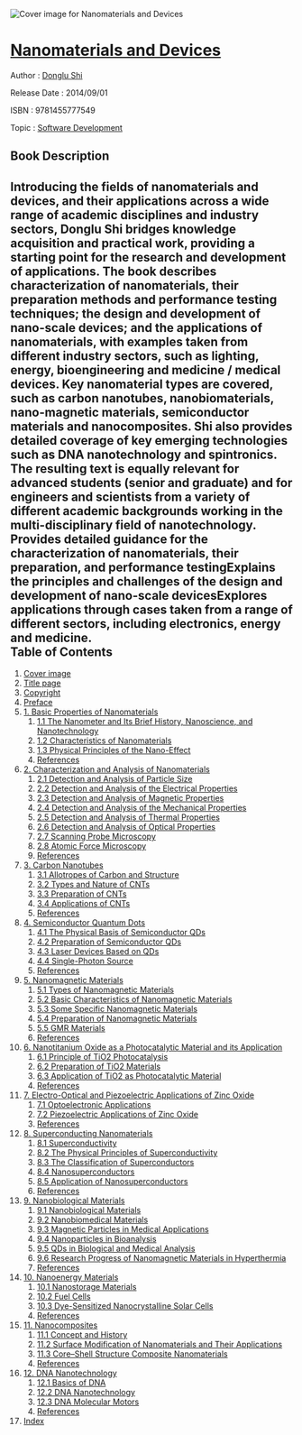 ![Cover image for Nanomaterials and Devices](https://imgdetail.ebookreading.net/cover/cover/software_development/EB9781455777549.jpg)

[Nanomaterials and Devices](https://ebookreading.net/view/book/Nanomaterials+and+Devices-EB9781455777549_1.html "Nanomaterials and Devices")
====================================================================================================================

Author : [Donglu Shi](https://ebookreading.net/search/author/Donglu+Shi)

Release Date : 2014/09/01

ISBN : 9781455777549

Topic : [Software Development](https://ebookreading.net/search/category/software-development)

Book Description
-----------------

Introducing the fields of nanomaterials and devices, and their applications across a wide range of academic disciplines and industry sectors, Donglu Shi bridges knowledge acquisition and practical work, providing a starting point for the research and development of applications.
The book describes characterization of nanomaterials, their preparation methods and performance testing techniques; the design and development of nano-scale devices; and the applications of nanomaterials, with examples taken from different industry sectors, such as lighting, energy, bioengineering and medicine / medical devices.
Key nanomaterial types are covered, such as carbon nanotubes, nanobiomaterials, nano-magnetic materials, semiconductor materials and nanocomposites. Shi also provides detailed coverage of key emerging technologies such as DNA nanotechnology and spintronics. The resulting text is equally relevant for advanced students (senior and graduate) and for engineers and scientists from a variety of different academic backgrounds working in the multi-disciplinary field of nanotechnology.
Provides detailed guidance for the characterization of nanomaterials, their preparation, and performance testingExplains the principles and challenges of the design and development of nano-scale devicesExplores applications through cases taken from a range of different sectors, including electronics, energy and medicine.              
Table of Contents
-----------------

1. [Cover image](https://ebookreading.net/view/book/Nanomaterials+and+Devices-EB9781455777549_1.html)
1. [Title page](https://ebookreading.net/view/book/Nanomaterials+and+Devices-EB9781455777549_2.html)
1. [Copyright](https://ebookreading.net/view/book/Nanomaterials+and+Devices-EB9781455777549_4.html)
1. [Preface](https://ebookreading.net/view/book/Nanomaterials+and+Devices-EB9781455777549_5.html#pre001titl)
1. [1. Basic Properties of Nanomaterials](https://ebookreading.net/view/book/Nanomaterials+and+Devices-EB9781455777549_6.html#chp001titl)
    1. [1.1 The Nanometer and Its Brief History, Nanoscience, and Nanotechnology](https://ebookreading.net/view/book/Nanomaterials+and+Devices-EB9781455777549_6.html#st0020)
    1. [1.2 Characteristics of Nanomaterials](https://ebookreading.net/view/book/Nanomaterials+and+Devices-EB9781455777549_6.html#st0025)
    1. [1.3 Physical Principles of the Nano-Effect](https://ebookreading.net/view/book/Nanomaterials+and+Devices-EB9781455777549_6.html#st0070)
    1. [References](https://ebookreading.net/view/book/Nanomaterials+and+Devices-EB9781455777549_6.html#st0115)
1. [2. Characterization and Analysis of Nanomaterials](https://ebookreading.net/view/book/Nanomaterials+and+Devices-EB9781455777549_7.html#chp002titl)
    1. [2.1 Detection and Analysis of Particle Size](https://ebookreading.net/view/book/Nanomaterials+and+Devices-EB9781455777549_7.html#st0020)
    1. [2.2 Detection and Analysis of the Electrical Properties](https://ebookreading.net/view/book/Nanomaterials+and+Devices-EB9781455777549_7.html#st0025)
    1. [2.3 Detection and Analysis of Magnetic Properties](https://ebookreading.net/view/book/Nanomaterials+and+Devices-EB9781455777549_7.html#st0030)
    1. [2.4 Detection and Analysis of the Mechanical Properties](https://ebookreading.net/view/book/Nanomaterials+and+Devices-EB9781455777549_7.html#st0035)
    1. [2.5 Detection and Analysis of Thermal Properties](https://ebookreading.net/view/book/Nanomaterials+and+Devices-EB9781455777549_7.html#st0040)
    1. [2.6 Detection and Analysis of Optical Properties](https://ebookreading.net/view/book/Nanomaterials+and+Devices-EB9781455777549_7.html#st0045)
    1. [2.7 Scanning Probe Microscopy](https://ebookreading.net/view/book/Nanomaterials+and+Devices-EB9781455777549_7.html#st0050)
    1. [2.8 Atomic Force Microscopy](https://ebookreading.net/view/book/Nanomaterials+and+Devices-EB9781455777549_7.html#st0075)
    1. [References](https://ebookreading.net/view/book/Nanomaterials+and+Devices-EB9781455777549_7.html#st0095)
1. [3. Carbon Nanotubes](https://ebookreading.net/view/book/Nanomaterials+and+Devices-EB9781455777549_8.html#chp003titl)
    1. [3.1 Allotropes of Carbon and Structure](https://ebookreading.net/view/book/Nanomaterials+and+Devices-EB9781455777549_8.html#st0020)
    1. [3.2 Types and Nature of CNTs](https://ebookreading.net/view/book/Nanomaterials+and+Devices-EB9781455777549_8.html#st0045)
    1. [3.3 Preparation of CNTs](https://ebookreading.net/view/book/Nanomaterials+and+Devices-EB9781455777549_8.html#st0100)
    1. [3.4 Applications of CNTs](https://ebookreading.net/view/book/Nanomaterials+and+Devices-EB9781455777549_8.html#st0105)
    1. [References](https://ebookreading.net/view/book/Nanomaterials+and+Devices-EB9781455777549_8.html#st0220)
1. [4. Semiconductor Quantum Dots](https://ebookreading.net/view/book/Nanomaterials+and+Devices-EB9781455777549_9.html#chp004titl)
    1. [4.1 The Physical Basis of Semiconductor QDs](https://ebookreading.net/view/book/Nanomaterials+and+Devices-EB9781455777549_9.html#st0020)
    1. [4.2 Preparation of Semiconductor QDs](https://ebookreading.net/view/book/Nanomaterials+and+Devices-EB9781455777549_9.html#st0050)
    1. [4.3 Laser Devices Based on QDs](https://ebookreading.net/view/book/Nanomaterials+and+Devices-EB9781455777549_9.html#st0055)
    1. [4.4 Single-Photon Source](https://ebookreading.net/view/book/Nanomaterials+and+Devices-EB9781455777549_9.html#st0060)
    1. [References](https://ebookreading.net/view/book/Nanomaterials+and+Devices-EB9781455777549_9.html#st0065)
1. [5. Nanomagnetic Materials](https://ebookreading.net/view/book/Nanomaterials+and+Devices-EB9781455777549_10.html#chp005titl)
    1. [5.1 Types of Nanomagnetic Materials](https://ebookreading.net/view/book/Nanomaterials+and+Devices-EB9781455777549_10.html#st0020)
    1. [5.2 Basic Characteristics of Nanomagnetic Materials](https://ebookreading.net/view/book/Nanomaterials+and+Devices-EB9781455777549_10.html#st0035)
    1. [5.3 Some Specific Nanomagnetic Materials](https://ebookreading.net/view/book/Nanomaterials+and+Devices-EB9781455777549_10.html#st0070)
    1. [5.4 Preparation of Nanomagnetic Materials](https://ebookreading.net/view/book/Nanomaterials+and+Devices-EB9781455777549_10.html#st0110)
    1. [5.5 GMR Materials](https://ebookreading.net/view/book/Nanomaterials+and+Devices-EB9781455777549_10.html#st0155)
    1. [References](https://ebookreading.net/view/book/Nanomaterials+and+Devices-EB9781455777549_10.html#st0205)
1. [6. Nanotitanium Oxide as a Photocatalytic Material and its Application](https://ebookreading.net/view/book/Nanomaterials+and+Devices-EB9781455777549_11.html#chp006titl)
    1. [6.1 Principle of TiO2 Photocatalysis](https://ebookreading.net/view/book/Nanomaterials+and+Devices-EB9781455777549_11.html#st0020)
    1. [6.2 Preparation of TiO2 Materials](https://ebookreading.net/view/book/Nanomaterials+and+Devices-EB9781455777549_11.html#st0035)
    1. [6.3 Application of TiO2 as Photocatalytic Material](https://ebookreading.net/view/book/Nanomaterials+and+Devices-EB9781455777549_11.html#st0040)
    1. [References](https://ebookreading.net/view/book/Nanomaterials+and+Devices-EB9781455777549_11.html#st0045)
1. [7. Electro-Optical and Piezoelectric Applications of Zinc Oxide](https://ebookreading.net/view/book/Nanomaterials+and+Devices-EB9781455777549_12.html#chp007titl)
    1. [7.1 Optoelectronic Applications](https://ebookreading.net/view/book/Nanomaterials+and+Devices-EB9781455777549_12.html#st0020)
    1. [7.2 Piezoelectric Applications of Zinc Oxide](https://ebookreading.net/view/book/Nanomaterials+and+Devices-EB9781455777549_12.html#st0070)
    1. [References](https://ebookreading.net/view/book/Nanomaterials+and+Devices-EB9781455777549_12.html#st0100)
1. [8. Superconducting Nanomaterials](https://ebookreading.net/view/book/Nanomaterials+and+Devices-EB9781455777549_13.html#chp008titl)
    1. [8.1 Superconductivity](https://ebookreading.net/view/book/Nanomaterials+and+Devices-EB9781455777549_13.html#st0020)
    1. [8.2 The Physical Principles of Superconductivity](https://ebookreading.net/view/book/Nanomaterials+and+Devices-EB9781455777549_13.html#st0025)
    1. [8.3 The Classification of Superconductors](https://ebookreading.net/view/book/Nanomaterials+and+Devices-EB9781455777549_13.html#st0030)
    1. [8.4 Nanosuperconductors](https://ebookreading.net/view/book/Nanomaterials+and+Devices-EB9781455777549_13.html#st0050)
    1. [8.5 Application of Nanosuperconductors](https://ebookreading.net/view/book/Nanomaterials+and+Devices-EB9781455777549_13.html#st0095)
    1. [References](https://ebookreading.net/view/book/Nanomaterials+and+Devices-EB9781455777549_13.html#st0115)
1. [9. Nanobiological Materials](https://ebookreading.net/view/book/Nanomaterials+and+Devices-EB9781455777549_14.html#chp009titl)
    1. [9.1 Nanobiological Materials](https://ebookreading.net/view/book/Nanomaterials+and+Devices-EB9781455777549_14.html#st0020)
    1. [9.2 Nanobiomedical Materials](https://ebookreading.net/view/book/Nanomaterials+and+Devices-EB9781455777549_14.html#st0070)
    1. [9.3 Magnetic Particles in Medical Applications](https://ebookreading.net/view/book/Nanomaterials+and+Devices-EB9781455777549_14.html#st0135)
    1. [9.4 Nanoparticles in Bioanalysis](https://ebookreading.net/view/book/Nanomaterials+and+Devices-EB9781455777549_14.html#st0140)
    1. [9.5 QDs in Biological and Medical Analysis](https://ebookreading.net/view/book/Nanomaterials+and+Devices-EB9781455777549_14.html#st0145)
    1. [9.6 Research Progress of Nanomagnetic Materials in Hyperthermia](https://ebookreading.net/view/book/Nanomaterials+and+Devices-EB9781455777549_14.html#st0160)
    1. [References](https://ebookreading.net/view/book/Nanomaterials+and+Devices-EB9781455777549_14.html#st0190)
1. [10. Nanoenergy Materials](https://ebookreading.net/view/book/Nanomaterials+and+Devices-EB9781455777549_15.html#chp010titl)
    1. [10.1 Nanostorage Materials](https://ebookreading.net/view/book/Nanomaterials+and+Devices-EB9781455777549_15.html#st0020)
    1. [10.2 Fuel Cells](https://ebookreading.net/view/book/Nanomaterials+and+Devices-EB9781455777549_15.html#st0040)
    1. [10.3 Dye-Sensitized Nanocrystalline Solar Cells](https://ebookreading.net/view/book/Nanomaterials+and+Devices-EB9781455777549_15.html#st0065)
    1. [References](https://ebookreading.net/view/book/Nanomaterials+and+Devices-EB9781455777549_15.html#st0175)
1. [11. Nanocomposites](https://ebookreading.net/view/book/Nanomaterials+and+Devices-EB9781455777549_16.html#chp011titl)
    1. [11.1 Concept and History](https://ebookreading.net/view/book/Nanomaterials+and+Devices-EB9781455777549_16.html#st0020)
    1. [11.2 Surface Modification of Nanomaterials and Their Applications](https://ebookreading.net/view/book/Nanomaterials+and+Devices-EB9781455777549_16.html#st0025)
    1. [11.3 Core–Shell Structure Composite Nanomaterials](https://ebookreading.net/view/book/Nanomaterials+and+Devices-EB9781455777549_16.html#st0115)
    1. [References](https://ebookreading.net/view/book/Nanomaterials+and+Devices-EB9781455777549_16.html#st0210)
1. [12. DNA Nanotechnology](https://ebookreading.net/view/book/Nanomaterials+and+Devices-EB9781455777549_17.html#chp012titl)
    1. [12.1 Basics of DNA](https://ebookreading.net/view/book/Nanomaterials+and+Devices-EB9781455777549_17.html#st0020)
    1. [12.2 DNA Nanotechnology](https://ebookreading.net/view/book/Nanomaterials+and+Devices-EB9781455777549_17.html#st0045)
    1. [12.3 DNA Molecular Motors](https://ebookreading.net/view/book/Nanomaterials+and+Devices-EB9781455777549_17.html#st0065)
    1. [References](https://ebookreading.net/view/book/Nanomaterials+and+Devices-EB9781455777549_17.html#st0105)
1. [Index](https://ebookreading.net/view/book/Nanomaterials+and+Devices-EB9781455777549_18.html)
